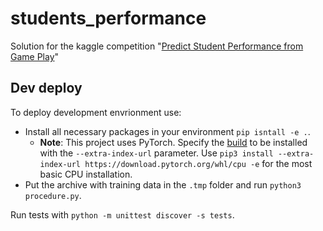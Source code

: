 # students_performance

Solution for the kaggle competition "[Predict Student Performance from Game Play](https://github.com/fedorkobak/students_performance.git)"

## Dev deploy

To deploy development envrionment use:

- Install all necessary packages in your environment `pip isntall -e .`.
  - **Note**: This project uses PyTorch. Specify  the [build](https://pytorch.org/get-started/locally/) to be installed with the `--extra-index-url` parameter. Use `pip3 install --extra-index-url https://download.pytorch.org/whl/cpu -e` for the most basic CPU installation.
- Put the archive with training data in the `.tmp` folder and run `python3 procedure.py`.

Run tests with `python -m unittest discover -s tests`.
